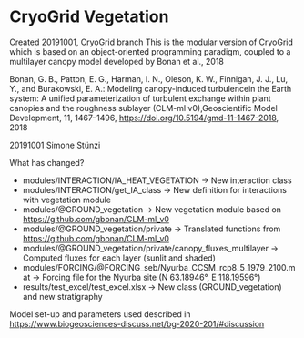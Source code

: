 # CryoGrid Vegetation
Created 20191001, CryoGrid branch
This is the modular version of CryoGrid which is based on an object-oriented programming paradigm, coupled to a multilayer canopy model developed by Bonan et al., 2018

Bonan, G. B., Patton, E. G., Harman, I. N., Oleson, K. W., Finnigan, J. J., Lu, Y., and Burakowski, E. A.: Modeling canopy-induced turbulencein the Earth system: A unified parameterization of turbulent exchange within plant canopies and the roughness sublayer (CLM-ml v0),Geoscientific Model Development, 11, 1467–1496, https://doi.org/10.5194/gmd-11-1467-2018, 2018

20191001 Simone Stünzi

What has changed? 
- modules/INTERACTION/IA_HEAT_VEGETATION -> New interaction class
- modules/INTERACTION/get_IA_class -> New definition for interactions with vegetation module
- modules/@GROUND_vegetation -> New vegetation module based on https://github.com/gbonan/CLM-ml_v0
- modules/@GROUND_vegetation/private -> Translated functions from https://github.com/gbonan/CLM-ml_v0
- modules/@GROUND_vegetation/private/canopy_fluxes_multilayer -> Computed fluxes for each layer (sunlit and shaded)
- modules/FORCING/@FORCING_seb/Nyurba_CCSM_rcp8_5_1979_2100.mat -> Forcing file for the Nyurba site (N 63.18946°, E 118.19596°)
- results/test_excel/test_excel.xlsx -> New class (GROUND_vegetation) and new stratigraphy

Model set-up and parameters used described in https://www.biogeosciences-discuss.net/bg-2020-201/#discussion

